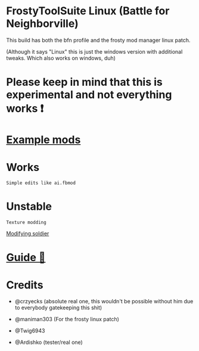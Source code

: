 # FrostyToolSuite Linux (Battle for Neighborville)

This build has both the bfn profile and the frosty mod manager linux patch.

(Although it says "Linux" this is just the windows version with additional tweaks. Which also works on windows, duh)

# Please keep in mind that this is experimental and not everything works ❗

# [Example mods](https://github.com/Twig6943/FrostyToolsuiteBFNLinux/tree/main/example-mods) 

# Works

`Simple edits like ai.fbmod`

# Unstable

`Texture modding`


[Modifying soldier](https://github.com/Twig6943/FrostyToolsuiteBFNLinux/issues/1)

# [Guide 📕](https://github.com/Twig6943/FrostyToolsuiteBFNLinux/blob/main/Guide.md)

# Credits
- @crzyecks (absolute real one, this wouldn't be possible without him due to everybody gatekeeping this shit)

- @maniman303 (For the frosty linux patch)

- @Twig6943

- @Ardishko (tester/real one)
